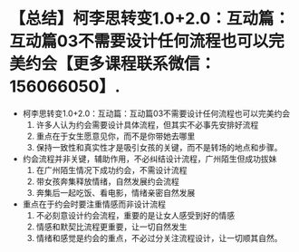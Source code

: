 # 【总结】柯李思转变1.0+2.0：互动篇：互动篇03不需要设计任何流程也可以完美约会【更多课程联系微信：156066050】.

-   柯李思转变1.0+2.0：互动篇：互动篇03不需要设计任何流程也可以完美约会
    1.  许多人认为约会需要设计具体流程，但其实不必事先安排好流程
    2.  重点在于女生愿意见你，而不是你带她去哪里
    3.  保持一致性和真实性才是吸引女孩的关键，而不是转场的地点和步骤。
-   约会流程并非关键，辅助作用，不必纠结设计流程，广州陌生但成功拔妹
    1.  在广州陌生情况下成功约会，不需设计流程
    2.  带女孩奔集释放情绪，自然发展约会流程
    3.  奔集后一起吃饭、看电影，情绪亲密自然发展
-   重点在于约会时要注重情感而非设计流程
    1.  不必刻意设计约会流程，重要的是让女人感受到好的情感
    2.  情感和默契比流程更重要，让一切自然发生
    3.  情绪和感觉是约会的重点，不必过分关注流程设计，让一切顺其自然。